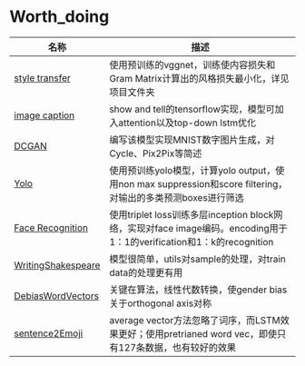 # Worth_doing

名称 | 描述
--- | ---
[style transfer](style_tansfer/) | 使用预训练的vggnet，训练使内容损失和Gram Matrix计算出的风格损失最小化，详见项目文件夹
[image caption](image_caption/) | show and tell的tensorflow实现，模型可加入attention以及top-down lstm优化
[DCGAN](DCGAN/) | 编写该模型实现MNIST数字图片生成，对Cycle、Pix2Pix等简述
[Yolo](Yolo/) | 使用预训练yolo模型，计算yolo output，使用non max suppression和score filtering，对输出的多类预测boxes进行筛选
[Face Recognition](FaceRecognition/) | 使用triplet loss训练多层inception block网络，实现对face image编码。encoding用于1：1的verification和1：k的recognition
[WritingShakespeare](WritingShakespeare/) | 模型很简单，utils对sample的处理，对train data的处理更有用
[DebiasWordVectors](DebiasWordVectors/) | 关键在算法，线性代数转换，使gender bias关于orthogonal axis对称
[sentence2Emoji](sentence2Emoji/) | average vector方法忽略了词序，而LSTM效果更好；使用pretrianed word vec，即使只有127条数据，也有较好的效果
